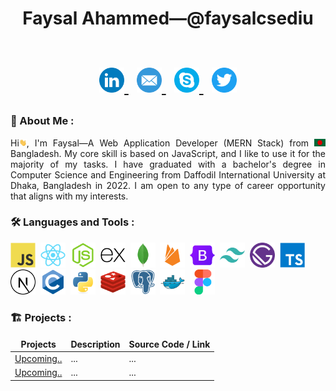 <h1 align="center">
    Faysal Ahammed—@faysalcsediu
    <br><br>
    <p id="badges" align="center">
        <a href="your-linkedin-URL">
            <img src="./assets/Linkedin.png" alt="LinkedIn Badge" width="40" height="40"/>
        </a>&nbsp;
        <a href="your-linkedin-URL">
            <img src="./assets/mail.png" alt="LinkedIn Badge" width="40" height="40"/>
        </a>&nbsp;
        <a href="your-linkedin-URL">
            <img src="./assets/skype.png" alt="LinkedIn Badge" width="40" height="40"/>
        </a>&nbsp;
        <a href="your-linkedin-URL">
            <img src="./assets/twitter.png" alt="LinkedIn Badge" width="40" height="40"/>
        </a>
    </p>
</h1>

### 🧔 About Me :
<p align="justify">
    Hi<img src="assets/hello.gif" width="12px" height="12px" alt="hi">, I'm Faysal—A Web Application Developer (MERN Stack) from <img src="assets/bangladesh.png" width="18"/> Bangladesh. My core skill is based on JavaScript, and I like to use it for the majority of my tasks. I have graduated with a bachelor's degree in Computer Science and Engineering from Daffodil International University at Dhaka, Bangladesh in 2022. I am open to any type of career opportunity that aligns with my interests.
</p>

### 🛠️ Languages and Tools :
<p>
    <img src="./assets/javascript-original.svg" title="JavaScript" alt="JavaScript" width="40" height="40"/>&nbsp;
    <img src="./assets/react-original.svg" title="ReactJS" alt="ReactJS" width="40" height="40"/>&nbsp;
    <img src="./assets/nodejs-original.svg" title="NodeJS" alt="NodeJS" width="40" height="40"/>&nbsp;
    <img src="./assets/express-original.svg" title="Express" alt="Express" width="40" height="40"/>&nbsp;
    <img src="./assets/mongodb-original.svg" title="MongoDB" alt="MongoDB" width="40" height="40"/>&nbsp;
    <img src="./assets/firebase-plain.svg" title="Firebase" alt="Firebase" width="40" height="40"/>&nbsp;
    <img src="./assets/bootstrap-original.svg" title="Bootstrap" alt="Bootstrap" width="40" height="40"/>&nbsp;
    <img src="./assets/tailwindcss-plain.svg" title="Tailwindcss" alt="Tailwindcss" width="40" height="40"/>&nbsp;
    <img src="./assets/gatsby-plain.svg" title="Gatsby" alt="Gatsby" width="40" height="40"/>&nbsp;
    <img src="./assets/typescript-plain.svg" title="TypeScript" alt="TypeScript" width="40" height="40"/>&nbsp;
    <img src="./assets/nextjs-line.svg" title="NextJS" alt="NextJS" width="40" height="40"/>&nbsp;
    <img src="./assets/c-original.svg" title="C Programming" alt="C Programming" width="40" height="40"/>&nbsp;
    <img src="./assets/python-original.svg" title="Python" alt="Python" width="40" height="40"/>&nbsp;
    <img src="./assets/redis-original.svg" title="Radis" alt="Radis" width="40" height="40"/>&nbsp;
    <img src="./assets/postgresql-plain.svg" title="PostGraesql" alt="PostGraesql" width="40" height="40"/>&nbsp;
    <img src="./assets/docker-original.svg" title="Docker" alt="Docker" width="40" height="40"/>&nbsp;
    <img src="./assets/figma-original.svg" title="Figma" alt="Figma" width="40" height="40"/>
</p>

### 🏗️ Projects :
<table>
  <thead align="center">
    <tr border: none;>
      <td><b>Projects</b></td>
      <td><b>Description</b></td>
      <td><b>Source Code / Link</b></td>
    </tr>
  </thead>
  <tbody>
    <tr>
      <td><a href="#" target="_blank">Upcoming..</a></td>
      <td>...</td>
      <td>...</td>
    </tr>
    <tr>
      <td><a href="#" target="_blank">Upcoming..</a></td>
      <td>...</td>
      <td>...</td>
    </tr>
  </tbody>
</table>

